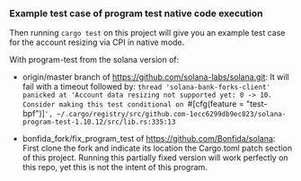 ### Example test case of program test native code execution

Then running `cargo test` on this project will give you an example test case for the account resizing via CPI in native mode.

With program-test from the solana version of:

- origin/master branch of https://github.com/solana-labs/solana.git:
  It will fail with a timeout followed by: `thread 'solana-bank-forks-client' panicked at 'Account data resizing not supported yet: 0 -> 10. Consider making this test conditional on `#[cfg(feature = "test-bpf")]`', ~/.cargo/registry/src/github.com-1ecc6299db9ec823/solana-program-test-1.10.12/src/lib.rs:335:13`

- bonfida_fork/fix_program_test of https://github.com/Bonfida/solana:
  First clone the fork and indicate its location the Cargo.toml patch section of this project.
  Running this partially fixed version will work perfectly on this repo, yet this is not the intent of this program.
